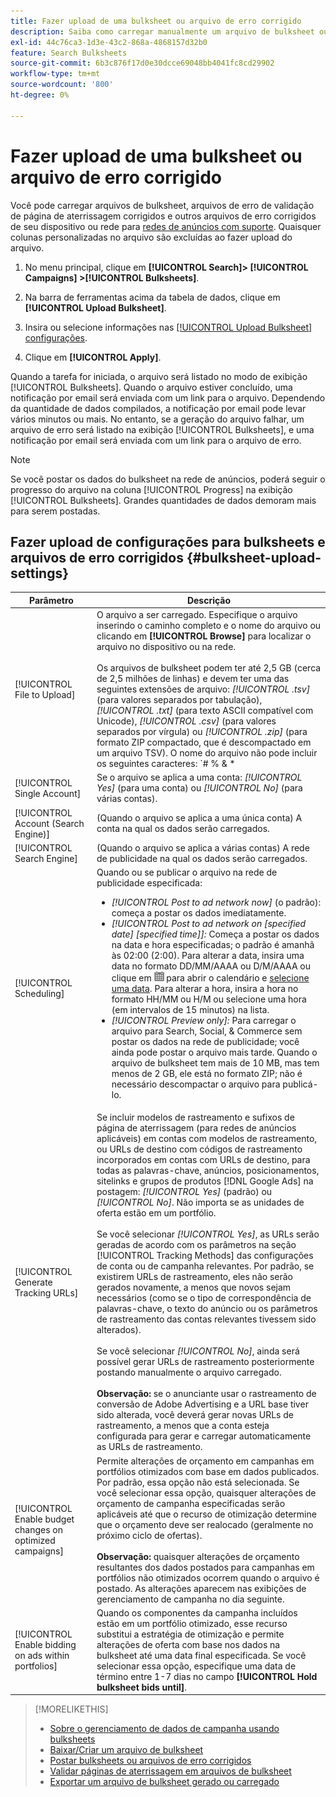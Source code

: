 ```yaml
---
title: Fazer upload de uma bulksheet ou arquivo de erro corrigido
description: Saiba como carregar manualmente um arquivo de bulksheet ou arquivo de erro de validação de página de aterrissagem corrigido.
exl-id: 44c76ca3-1d3e-43c2-868a-4868157d32b0
feature: Search Bulksheets
source-git-commit: 6b3c876f17d0e30dcce69048bb4041fc8cd29902
workflow-type: tm+mt
source-wordcount: '800'
ht-degree: 0%

---
```


# Fazer upload de uma bulksheet ou arquivo de erro corrigido

Você pode carregar arquivos de bulksheet, arquivos de erro de validação de página de aterrissagem corrigidos e outros arquivos de erro corrigidos de seu dispositivo ou rede para [redes de anúncios com suporte](bulksheet-about.md#bulksheet-functionality-by-network). Quaisquer colunas personalizadas no arquivo são excluídas ao fazer upload do arquivo.

1. No menu principal, clique em **[!UICONTROL Search]> [!UICONTROL Campaigns] >[!UICONTROL Bulksheets]**.

1. Na barra de ferramentas acima da tabela de dados, clique em **[!UICONTROL Upload Bulksheet]**.

1. Insira ou selecione informações nas [[!UICONTROL Upload Bulksheet] configurações](#bulksheet-upload-settings).

1. Clique em **[!UICONTROL Apply]**.

Quando a tarefa for iniciada, o arquivo será listado no modo de exibição [!UICONTROL Bulksheets]. Quando o arquivo estiver concluído, uma notificação por email será enviada com um link para o arquivo. Dependendo da quantidade de dados compilados, a notificação por email pode levar vários minutos ou mais. No entanto, se a geração do arquivo falhar, um arquivo de erro será listado na exibição [!UICONTROL Bulksheets], e uma notificação por email será enviada com um link para o arquivo de erro.

>[!NOTE]
>
>Se você postar os dados do bulksheet na rede de anúncios, poderá seguir o progresso do arquivo na coluna [!UICONTROL Progress] na exibição [!UICONTROL Bulksheets]. Grandes quantidades de dados demoram mais para serem postadas.

## Fazer upload de configurações para bulksheets e arquivos de erro corrigidos {#bulksheet-upload-settings}

| Parâmetro | Descrição |
|----|----|
| [!UICONTROL File to Upload] | O arquivo a ser carregado. Especifique o arquivo inserindo o caminho completo e o nome do arquivo ou clicando em <b>[!UICONTROL Browse]</b> para localizar o arquivo no dispositivo ou na rede.<br><br>Os arquivos de bulksheet podem ter até 2,5 GB (cerca de 2,5 milhões de linhas) e devem ter uma das seguintes extensões de arquivo: <i>[!UICONTROL .tsv]</i> (para valores separados por tabulação), <i>[!UICONTROL .txt]</i> (para texto ASCII compatível com Unicode), <i>[!UICONTROL .csv]</i> (para valores separados por vírgula) ou <i>[!UICONTROL .zip]</i> (para formato ZIP compactado, que é descompactado em um arquivo TSV). O nome do arquivo não pode incluir os seguintes caracteres: `# % &amp; * | \ : &quot; &lt; &gt; . ? /`<br><br><b>Dica:</b> Para dados que incluem caracteres internacionais, use arquivos no formato TSV ou TXT. |
| [!UICONTROL Single Account] | Se o arquivo se aplica a uma conta: <i>[!UICONTROL Yes]</i> (para uma conta) ou <i>[!UICONTROL No]</i> (para várias contas). |
| [!UICONTROL Account (Search Engine)] | (Quando o arquivo se aplica a uma única conta) A conta na qual os dados serão carregados. |
| [!UICONTROL Search Engine] | (Quando o arquivo se aplica a várias contas) A rede de publicidade na qual os dados serão carregados. |
| [!UICONTROL Scheduling] | Quando ou se publicar o arquivo na rede de publicidade especificada:<ul><li><i>[!UICONTROL Post to ad network now]</i> (o padrão): começa a postar os dados imediatamente.</li><li><i>[!UICONTROL Post to ad network on \[specified date\] \[specified time\]]:</i> Começa a postar os dados na data e hora especificadas; o padrão é amanhã às 02:00 (2:00). Para alterar a data, insira uma data no formato DD/MM/AAAA ou D/M/AAAA ou clique em ![Calendário](/help/search-social-commerce/assets/calendar.png "Calendário") para abrir o calendário e [selecione uma data](/help/search-social-commerce/common-tasks/navigation-editing-selection/calendar.md). Para alterar a hora, insira a hora no formato HH/MM ou H/M ou selecione uma hora (em intervalos de 15 minutos) na lista.</li><li><i>[!UICONTROL Preview only]:</i> Para carregar o arquivo para Search, Social, &amp; Commerce sem postar os dados na rede de publicidade; você ainda pode postar o arquivo mais tarde. Quando o arquivo de bulksheet tem mais de 10 MB, mas tem menos de 2 GB, ele está no formato ZIP; não é necessário descompactar o arquivo para publicá-lo.</li></ul> |
| [!UICONTROL Generate Tracking URLs] | Se incluir modelos de rastreamento e sufixos de página de aterrissagem (para redes de anúncios aplicáveis) em contas com modelos de rastreamento, ou URLs de destino com códigos de rastreamento incorporados em contas com URLs de destino, para todas as palavras-chave, anúncios, posicionamentos, sitelinks e grupos de produtos [!DNL Google Ads] na postagem: <i>[!UICONTROL Yes]</i> (padrão) ou <i>[!UICONTROL No]</i>. Não importa se as unidades de oferta estão em um portfólio.<br><br>Se você selecionar <i>[!UICONTROL Yes]</i>, as URLs serão geradas de acordo com os parâmetros na seção [!UICONTROL Tracking Methods] das configurações de conta ou de campanha relevantes. Por padrão, se existirem URLs de rastreamento, eles não serão gerados novamente, a menos que novos sejam necessários (como se o tipo de correspondência de palavras-chave, o texto do anúncio ou os parâmetros de rastreamento das contas relevantes tivessem sido alterados).<br><br>Se você selecionar <i>[!UICONTROL No]</i>, ainda será possível gerar URLs de rastreamento posteriormente postando manualmente o arquivo carregado.<br><br><b>Observação:</b> se o anunciante usar o rastreamento de conversão de Adobe Advertising e a URL base tiver sido alterada, você deverá gerar novas URLs de rastreamento, a menos que a conta esteja configurada para gerar e carregar automaticamente as URLs de rastreamento. |
| [!UICONTROL Enable budget changes on optimized campaigns] | Permite alterações de orçamento em campanhas em portfólios otimizados com base em dados publicados. Por padrão, essa opção não está selecionada. Se você selecionar essa opção, quaisquer alterações de orçamento de campanha especificadas serão aplicáveis até que o recurso de otimização determine que o orçamento deve ser realocado (geralmente no próximo ciclo de ofertas).<br><br><b>Observação:</b> quaisquer alterações de orçamento resultantes dos dados postados para campanhas em portfólios não otimizados ocorrem quando o arquivo é postado. As alterações aparecem nas exibições de gerenciamento de campanha no dia seguinte. |
| [!UICONTROL Enable bidding on ads within portfolios] | Quando os componentes da campanha incluídos estão em um portfólio otimizado, esse recurso substitui a estratégia de otimização e permite alterações de oferta com base nos dados na bulksheet até uma data final especificada. Se você selecionar essa opção, especifique uma data de término entre 1-7 dias no campo **[!UICONTROL Hold bulksheet bids until]**. |

>[!MORELIKETHIS]
>
>* [Sobre o gerenciamento de dados de campanha usando bulksheets](bulksheet-about.md)
>* [Baixar/Criar um arquivo de bulksheet](bulksheet-download.md)
>* [Postar bulksheets ou arquivos de erro corrigidos](bulksheet-post.md)
>* [Validar páginas de aterrissagem em arquivos de bulksheet](bulksheet-validate-landing-pages.md)
>* [Exportar um arquivo de bulksheet gerado ou carregado](bulksheet-export.md)
